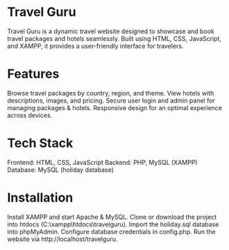 # Travel Guru
Travel Guru is a dynamic travel website designed to showcase and book travel packages and hotels seamlessly. Built using HTML, CSS, JavaScript, and XAMPP, it provides a user-friendly interface for travelers.

# Features
Browse travel packages by country, region, and theme.
View hotels with descriptions, images, and pricing.
Secure user login and admin panel for managing packages & hotels.
Responsive design for an optimal experience across devices.
# Tech Stack
Frontend: HTML, CSS, JavaScript
Backend: PHP, MySQL (XAMPP)
Database: MySQL (holiday database)
# Installation
Install XAMPP and start Apache & MySQL.
Clone or download the project into htdocs (C:\xampp\htdocs\travelguru).
Import the holiday.sql database into phpMyAdmin.
Configure database credentials in config.php.
Run the website via http://localhost/travelguru.
